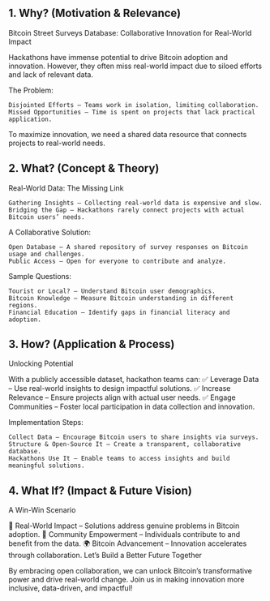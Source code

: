 ## 1. Why? (Motivation & Relevance)
Bitcoin Street Surveys Database: Collaborative Innovation for Real-World Impact

Hackathons have immense potential to drive Bitcoin adoption and innovation. However, they often miss real-world impact due to siloed efforts and lack of relevant data.

The Problem:

    Disjointed Efforts – Teams work in isolation, limiting collaboration.
    Missed Opportunities – Time is spent on projects that lack practical application.

To maximize innovation, we need a shared data resource that connects projects to real-world needs.

## 2. What? (Concept & Theory)
Real-World Data: The Missing Link

    Gathering Insights – Collecting real-world data is expensive and slow.
    Bridging the Gap – Hackathons rarely connect projects with actual Bitcoin users’ needs.

A Collaborative Solution:

    Open Database – A shared repository of survey responses on Bitcoin usage and challenges.
    Public Access – Open for everyone to contribute and analyze.

Sample Questions:

    Tourist or Local? – Understand Bitcoin user demographics.
    Bitcoin Knowledge – Measure Bitcoin understanding in different regions.
    Financial Education – Identify gaps in financial literacy and adoption.

## 3. How? (Application & Process)
Unlocking Potential

With a publicly accessible dataset, hackathon teams can:
✅ Leverage Data – Use real-world insights to design impactful solutions.
✅ Increase Relevance – Ensure projects align with actual user needs.
✅ Engage Communities – Foster local participation in data collection and innovation.

Implementation Steps:

    Collect Data – Encourage Bitcoin users to share insights via surveys.
    Structure & Open-Source It – Create a transparent, collaborative database.
    Hackathons Use It – Enable teams to access insights and build meaningful solutions.

## 4. What If? (Impact & Future Vision)
A Win-Win Scenario

🚀 Real-World Impact – Solutions address genuine problems in Bitcoin adoption.
🤝 Community Empowerment – Individuals contribute to and benefit from the data.
🌍 Bitcoin Advancement – Innovation accelerates through collaboration.
Let’s Build a Better Future Together

By embracing open collaboration, we can unlock Bitcoin’s transformative power and drive real-world change. Join us in making innovation more inclusive, data-driven, and impactful!
